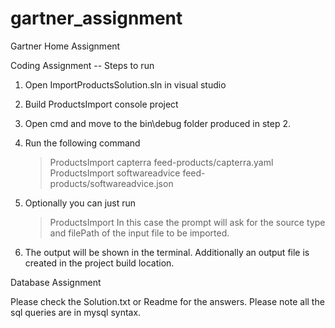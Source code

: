 # gartner_assignment
Gartner Home Assignment

Coding Assignment -- Steps to run

1. Open ImportProductsSolution.sln in visual studio
2. Build ProductsImport console project
3. Open cmd and move to the bin\debug folder produced in step 2.
4. Run the following command
   > ProductsImport capterra feed-products/capterra.yaml
   > ProductsImport softwareadvice feed-products/softwareadvice.json

5. Optionally you can just run 
   > ProductsImport
   In this case the prompt will ask for the source type and filePath of the input file to be imported.

6. The output will be shown in the terminal. Additionally an output file is created in the project build location.
  

Database Assignment

Please check the Solution.txt or Readme for the answers. Please note all the sql queries are in mysql syntax.
